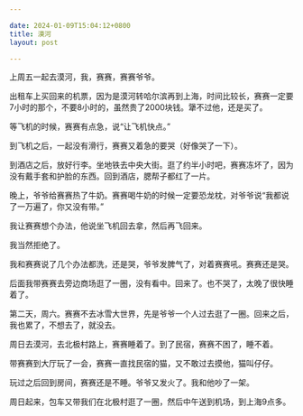 ```yaml
---

date: 2024-01-09T15:04:12+0800
title: 漠河
layout: post

---
```


上周五一起去漠河，我，赛赛，赛赛爷爷。

出租车上买回来的机票，因为是漠河转哈尔滨再到上海，时间比较长，赛赛一定要7小时的那个，不要8小时的，虽然贵了2000块钱。犟不过他，还是买了。

等飞机的时候，赛赛有点急，说“让飞机快点。”

到飞机之后，一起没有滑行，赛赛又着急的要哭（好像哭了一下）。

到酒店之后，放好行李。坐地铁去中央大街。逛了约半小时吧，赛赛冻坏了，因为没有戴手套和护脸的东西。回到酒店，腮帮子都红了一片。

晚上，爷爷给赛赛热了牛奶。赛赛喝牛奶的时候一定要恐龙枕，对爷爷说“我都说了一万遍了，你又没有带。”

我让赛赛想个办法，他说坐飞机回去拿，然后再飞回来。

我当然拒绝了。

我和赛赛说了几个办法都洗，还是哭，爷爷发脾气了，对着赛赛吼。赛赛还是哭。

后面我带赛赛去旁边商场逛了一圈，没有看中。回来了。也不哭了，太晚了很快睡着了。

第二天，周六。赛赛不去冰雪大世界，先是爷爷一个人过去逛了一圈。回来之后，我也累了，不想去了，就没去。

周日去漠河，去北极村路上，赛赛睡着了。到了民宿，赛赛不困了，睡不着。

带赛赛到大厅玩了一会，赛赛一直找民宿的猫，又不敢过去摸他，猫叫仔仔。

玩过之后回到房间，赛赛还是不睡。爷爷又发火了。我和他吵了一架。

周日起来，包车又带我们在北极村逛了一圈，然后中午送到机场，到上海9点多。
